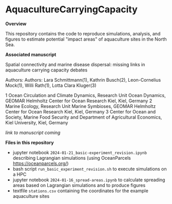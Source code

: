 # AquacultureCarryingCapacity

**Overview**

This repository contains the code to reproduce simulations, analysis, and figures to estimate potential "impact areas" of aquaculture sites in the North Sea.

**Associated manuscript**

Spatial connectivity and marine disease dispersal: missing links in aquaculture carrying capacity debates

Authors: Authors: Lara Schmittmann(1), Kathrin Busch(2), Leon-Cornelius Mock(1), Willi Rath(1), Lotta Clara Kluger(3)

1 Ocean Circulation and Climate Dynamics, Research Unit Ocean Dynamics, GEOMAR Helmholtz Center for Ocean Research Kiel, Kiel, Germany
2 Marine Ecology, Research Unit Marine Symbioses, GEOMAR Helmholtz Center for Ocean Research Kiel, Kiel, Germany
3 Center for Ocean and Society, Marine Food Security and Department of Agricultural Economics, Kiel University, Kiel, Germany

*link to manuscript coming*

**Files in this repository** 
- jupyter notebook ```2024-01-21_basic-experiment_revision.ipynb``` describing Lagrangian simulations (using OceanParcels https://oceanparcels.org/)
- bash script ```run_basic_experiment_revision.sh``` to execute simulations on a HPC
- jupyter notebook ```2024-01-16_spread-areas.ipynb``` to calculate spreading areas based on Lagrangian simulations and to produce figures
- textfile ```stations.csv``` containing the coordinates for the example aquaculture sites
  
